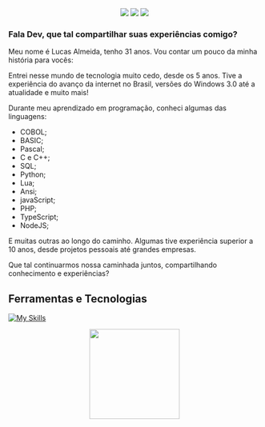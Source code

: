 <div align='center'>
<a href="https://www.youtube.com/channel/UCFZnmUUKRyN_WFKZedQ-yVg" target="_blank"><img src="https://img.shields.io/badge/YouTube-FF0000?style=for-the-badge&logo=youtube&logoColor=white" target="_blank"></a>
<a href="https://instagram.com/luhkete" target="_blank"><img src="https://img.shields.io/badge/-Instagram-%23E4405F?style=for-the-badge&logo=instagram&logoColor=white" target="_blank"></a>
<a href="https://www.linkedin.com/in/lucas-ronaldo-de-almeida-84166b39" target="_blank"><img src="https://img.shields.io/badge/-LinkedIn-%230077B5?style=for-the-badge&logo=linkedin&logoColor=white" target="_blank"></a>   
</div>

### Fala Dev, que tal compartilhar suas experiências comigo?

Meu nome é Lucas Almeida, tenho 31 anos. Vou contar um pouco da minha história para vocês:

Entrei nesse mundo de tecnologia muito cedo, desde os 5 anos. Tive a experiência do avanço da internet no Brasil, versões do Windows 3.0 até a atualidade e muito mais! 

Durante meu aprendizado em programação, conheci algumas das linguagens:

- COBOL;
- BASIC;
- Pascal;
- C e C++;
- SQL;
- Python;
- Lua;
- Ansi;
- javaScript;
- PHP;
- TypeScript;
- NodeJS;

E muitas outras ao longo do caminho. Algumas tive experiência superior a 10 anos, desde projetos pessoais até grandes empresas.

Que tal continuarmos nossa caminhada juntos, compartilhando conhecimento e experiências?

## Ferramentas e Tecnologias
[![My Skills](https://skillicons.dev/icons?i=mysql,nodejs,php,ts,js,html,css,react,c,cpp,laravel,lua,linux,aws)](https://skillicons.dev)

<div align='center'>
<a href="https://github.com/lucas-movingpay"> 
<img height="180em" src="https://github-readme-stats.vercel.app/api?username=lucas-movingpay&show_icons=true&theme=dark&include_all_commits=true&count_private=true"/>
</div>
